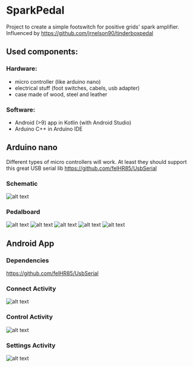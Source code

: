 # SparkPedal

Project to create a simple footswitch for positive grids' spark amplifier.
Influenced by https://github.com/jrnelson90/tinderboxpedal

## Used components:
### Hardware:
- micro controller (like arduino nano)
- electrical stuff (foot switches, cabels, usb adapter)
- case made of wood, steel and leather

### Software:
- Android (>9) app in Kotlin (with Android Studio)
- Arduino C++ in Arduino IDE


## Arduino nano
Different types of micro controllers will work.
At least they should support this great USB serial lib https://github.com/felHR85/UsbSerial

### Schematic
![alt text](https://github.com/nanos87/SparkPedal/blob/master/Arduino/SparkPedal_Schematic.png "schematic")

### Pedalboard
![alt text](https://github.com/nanos87/SparkPedal/blob/master/Pedalboard/pb_top1.jpg "pedalboard top")
![alt text](https://github.com/nanos87/SparkPedal/blob/master/Pedalboard/pb_back.jpg "pedalboard back")
![alt text](https://github.com/nanos87/SparkPedal/blob/master/Pedalboard/pb_left.jpg "pedalboard left")
![alt text](https://github.com/nanos87/SparkPedal/blob/master/Pedalboard/pb_right.jpg "pedalboard right")
![alt text](https://github.com/nanos87/SparkPedal/blob/master/Pedalboard/Pedalboard.png "draft")


## Android App
### Dependencies
https://github.com/felHR85/UsbSerial

### Connect Activity
![alt text](https://github.com/nanos87/SparkPedal/blob/master/App/Drafts/app_connect.png "connect")

### Control Activity
![alt text](https://github.com/nanos87/SparkPedal/blob/master/App/Drafts/app_control.png "control")

### Settings Activity
![alt text](https://github.com/nanos87/SparkPedal/blob/master/App/Drafts/app_setting.png "setting")